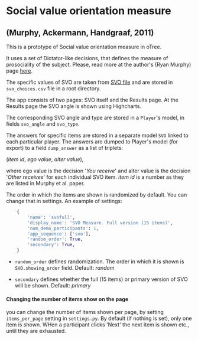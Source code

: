 # Social value orientation measure
## (Murphy, Ackermann,  Handgraaf, 2011)

This is a prototype of Social value orientation measure in oTree.

It uses a set of Dictator-like decisions, that defines the measure of 
prosociality of the subject. Please, read more at the author's (Ryan Murphy) 
page [here](http://vlab.ethz.ch/styled-2/index.html).


The specific values of SVO are taken from [SVO file](http://ryanomurphy.com/styled-2/downloads/files/SVO_slider_va_p1.pdf)
and are stored in `svo_choices.csv` file in a root directory. 

The app consists of two pages: SVO itself and the Results page.
At the Results page the SVO angle is shown using Highcharts.

The corresponding SVO angle and type are stored in a `Player`'s model, in
fields `svo_angle` and `svo_type`.

The answers for specific items are stored in a separate model `SVO` linked to 
each particular player. The answers are dumped to Player's model (for export) to a field `dump_answer` as a list
of triplets:

(*item id*, *ego value*, *alter value*),

where ego value is the decision '_You receive_' and alter value is the decision '_Other receives_' for each 
individual SVO item. *item id* is a number as they are listed in Murphy et al. paper. 

The order in which the items are shown is randomized by default. You can change that in settings. An example of
settings:

```python
    {
        'name': 'svofull',
        'display_name': 'SVO Measure. Full version (15 items)',
        'num_demo_participants': 1,
        'app_sequence': ['svo'],
        'random_order': True,
        'secondary': True,
    }
```

* `random_order` defines randomization. The order in which it is shown is `SVO.showing_order` field. Default: _random_

* `secondary` defines whether the full (15 items) or primary version of SVO will be shown. Default: _primary_ 


#### Changing the number of items show on the page
you can change the number of items shown per page, by setting `items_per_page` setting
in `settings.py`. By default (if nothing is set), only one item is shown. WHen a participant 
clicks 'Next' the next item is shown etc., until they are exhausted. 